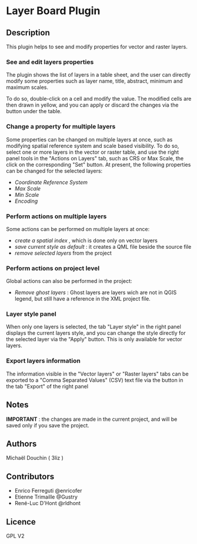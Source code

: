 # Layer Board Plugin


## Description

This plugin helps to see and modify properties for vector and raster layers.


### See and edit layers properties


The plugin shows the list of layers in a table sheet, and the user can directly modify some properties such as layer name, title, abstract, minimum and maximum scales.

To do so, double-click on a cell and modify the value. The modified cells are then drawn in yellow, and you can apply or discard the changes via the button under the table.


### Change a property for multiple layers

Some properties can be changed on multiple layers at once, such as modifying spatial reference system and scale based visibility. To do so, select one or more layers in the vector or raster table, and use the right panel tools in the "Actions on Layers" tab, such as CRS or Max Scale, the click on the corresponding "Set" button. At present, the following properties can be changed for the selected layers:
* *Coordinate Reference System*
* *Max Scale*
* *Min Scale*
* *Encoding*


### Perform actions on multiple layers

Some actions can be performed on multiple layers at once:
* *create a spatial index* , which is done only on vector layers
* *save current style as default* : it creates a QML file beside the source file
* *remove selected layers* from the project


### Perform actions on project level

Global actions can also be performed in the project:
* *Remove ghost layers* : Ghost layers are layers wich are not in QGIS legend, but still have a reference in the XML project file.


### Layer style panel


When only one layers is selected, the tab "Layer style" in the right panel displays the current layers style, and you can change the style directly for the selected layer via the "Apply" button.
This is only available for vector layers.

### Export layers information


The information visible in the "Vector layers" or "Raster layers" tabs can be exported to a "Comma Separated Values" (CSV) text file via the button in the tab "Export" of the right panel


## Notes

**IMPORTANT** : the changes are made in the current project, and will be saved only if you save the project.


## Authors


Michaël Douchin ( 3liz )


## Contributors

* Enrico Ferreguti @enricofer
* Etienne Trimaille @Gustry
* René-Luc D'Hont @rldhont

## Licence

GPL V2
